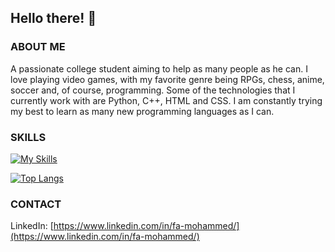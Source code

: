 ## Hello there! 👋

### ABOUT ME
A passionate college student aiming to help as many people as he can. I love playing video games, with my favorite genre being RPGs, chess, anime, soccer and, of course, programming. Some of the technologies that I currently work with are Python, C++, HTML and CSS. I am constantly trying my best to learn as many new programming languages as I can.

### SKILLS
[![My Skills](https://skillicons.dev/icons?i=python,c,cpp,html,css,js,mysql,sqlite,sklearn,figma,bootstrap,tailwind,lua,git,github,vercel,bitbucket)](https://skillicons.dev)

[![Top Langs](https://github-readme-stats.vercel.app/api/top-langs/?username=Nemesis-12&layout=compact&theme=dark&title_color=D0FCB3&bg_color=2D2D2A)](https://github.com/anuraghazra/github-readme-stats)

### CONTACT
LinkedIn: [https://www.linkedin.com/in/fa-mohammed/](https://www.linkedin.com/in/fa-mohammed/)
